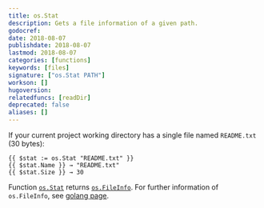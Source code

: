 ```yaml
---
title: os.Stat
description: Gets a file information of a given path.
godocref:
date: 2018-08-07
publishdate: 2018-08-07
lastmod: 2018-08-07
categories: [functions]
keywords: [files]
signature: ["os.Stat PATH"]
workson: []
hugoversion:
relatedfuncs: [readDir]
deprecated: false
aliases: []
---
```


If your current project working directory has a single file named `README.txt` (30 bytes):
```
{{ $stat := os.Stat "README.txt" }}
{{ $stat.Name }} → "README.txt"
{{ $stat.Size }} → 30
```

Function [`os.Stat`][Stat] returns [`os.FileInfo`][osfileinfo].
For further information of `os.FileInfo`, see [golang page][osfileinfo].


[Stat]: /functions/os.Stat/
[osfileinfo]: https://golang.org/pkg/os/#FileInfo
